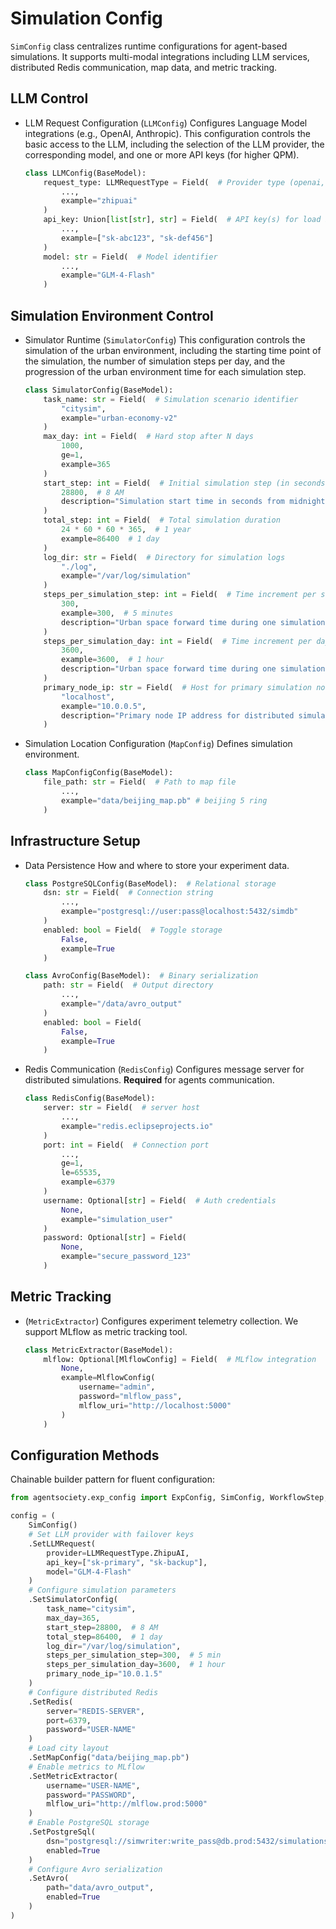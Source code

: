 # Simulation Config

`SimConfig` class centralizes runtime configurations for agent-based simulations. It supports multi-modal integrations including LLM services, distributed Redis communication, map data, and metric tracking.

## LLM Control

- LLM Request Configuration (`LLMConfig`)
    Configures Language Model integrations (e.g., OpenAI, Anthropic). This configuration controls the basic access to the LLM, including the selection of the LLM provider, the corresponding model, and one or more API keys (for higher QPM).

    ```python
    class LLMConfig(BaseModel):
        request_type: LLMRequestType = Field(  # Provider type (openai, etc)
            ..., 
            example="zhipuai"
        )
        api_key: Union[list[str], str] = Field(  # API key(s) for load balancing
            ...,
            example=["sk-abc123", "sk-def456"]
        )
        model: str = Field(  # Model identifier
            ...,
            example="GLM-4-Flash"
        )
    ```

## Simulation Environment Control

- Simulator Runtime (`SimulatorConfig`)
    This configuration controls the simulation of the urban environment, including the starting time point of the simulation, the number of simulation steps per day, and the progression of the urban environment time for each simulation step.

    ```python
    class SimulatorConfig(BaseModel):
        task_name: str = Field(  # Simulation scenario identifier
            "citysim", 
            example="urban-economy-v2"
        )
        max_day: int = Field(  # Hard stop after N days
            1000,
            ge=1,
            example=365
        )
        start_step: int = Field(  # Initial simulation step (in seconds)
            28800,  # 8 AM
            description="Simulation start time in seconds from midnight"
        )
        total_step: int = Field(  # Total simulation duration
            24 * 60 * 60 * 365,  # 1 year
            example=86400  # 1 day
        )
        log_dir: str = Field(  # Directory for simulation logs
            "./log",
            example="/var/log/simulation"
        )
        steps_per_simulation_step: int = Field(  # Time increment per step (seconds)
            300,
            example=300,  # 5 minutes
            description="Urban space forward time during one simulation forward step"
        )
        steps_per_simulation_day: int = Field(  # Time increment per day (seconds)
            3600,  
            example=3600,  # 1 hour
            description="Urban space forward time during one simulation forward day"
        )
        primary_node_ip: str = Field(  # Host for primary simulation node
            "localhost",
            example="10.0.0.5",
            description="Primary node IP address for distributed simulation"
        )
    ```

- Simulation Location Configuration (`MapConfig`)
    Defines simulation environment.

    ```python
    class MapConfigConfig(BaseModel):
        file_path: str = Field(  # Path to map file
            ...,
            example="data/beijing_map.pb" # beijing 5 ring
        )
    ```

## Infrastructure Setup

- Data Persistence
    How and where to store your experiment data.
    ```python
    class PostgreSQLConfig(BaseModel):  # Relational storage
        dsn: str = Field(  # Connection string
            ...,
            example="postgresql://user:pass@localhost:5432/simdb"
        )
        enabled: bool = Field(  # Toggle storage
            False,
            example=True
        )

    class AvroConfig(BaseModel):  # Binary serialization
        path: str = Field(  # Output directory
            ...,
            example="/data/avro_output"
        )
        enabled: bool = Field(
            False,
            example=True
        )
    ```
- Redis Communication (`RedisConfig`)
    Configures message server for distributed simulations. 
    **Required** for agents communication.

    ```python
    class RedisConfig(BaseModel):
        server: str = Field(  # server host
            ...,
            example="redis.eclipseprojects.io"
        )
        port: int = Field(  # Connection port
            ...,
            ge=1, 
            le=65535,
            example=6379
        )
        username: Optional[str] = Field(  # Auth credentials
            None,
            example="simulation_user"
        )
        password: Optional[str] = Field(
            None,
            example="secure_password_123"
        )
    ```

## Metric Tracking
- (`MetricExtractor`)
    Configures experiment telemetry collection. We support MLflow as metric tracking tool.

    ```python
    class MetricExtractor(BaseModel):
        mlflow: Optional[MlflowConfig] = Field(  # MLflow integration
            None,
            example=MlflowConfig(
                username="admin", 
                password="mlflow_pass",
                mlflow_uri="http://localhost:5000"
            )
        )
    ```

## Configuration Methods

Chainable builder pattern for fluent configuration:

```python
from agentsociety.exp_config import ExpConfig, SimConfig, WorkflowStep, WorkflowType

config = (
    SimConfig()
    # Set LLM provider with failover keys
    .SetLLMRequest(
        provider=LLMRequestType.ZhipuAI,
        api_key=["sk-primary", "sk-backup"], 
        model="GLM-4-Flash"
    )
    # Configure simulation parameters
    .SetSimulatorConfig(
        task_name="citysim",
        max_day=365,
        start_step=28800,  # 8 AM
        total_step=86400,  # 1 day
        log_dir="/var/log/simulation",
        steps_per_simulation_step=300,  # 5 min
        steps_per_simulation_day=3600,  # 1 hour
        primary_node_ip="10.0.1.5"
    )
    # Configure distributed Redis
    .SetRedis(
        server="REDIS-SERVER", 
        port=6379,
        password="USER-NAME"
    )
    # Load city layout
    .SetMapConfig("data/beijing_map.pb")
    # Enable metrics to MLflow
    .SetMetricExtractor(
        username="USER-NAME",
        password="PASSWORD",
        mlflow_uri="http://mlflow.prod:5000"
    )
    # Enable PostgreSQL storage
    .SetPostgreSql(
        dsn="postgresql://simwriter:write_pass@db.prod:5432/simulations",
        enabled=True
    )
    # Configure Avro serialization
    .SetAvro(
        path="data/avro_output",
        enabled=True
    )
)
```
